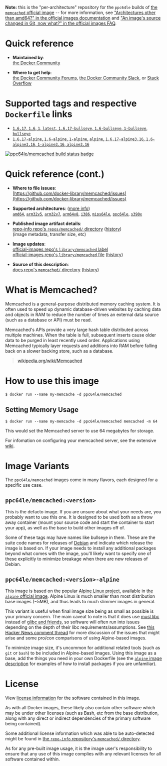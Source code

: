 <!--

********************************************************************************

WARNING:

    DO NOT EDIT "memcached/README.md"

    IT IS AUTO-GENERATED

    (from the other files in "memcached/" combined with a set of templates)

********************************************************************************

-->

**Note:** this is the "per-architecture" repository for the `ppc64le` builds of [the `memcached` official image](https://hub.docker.com/_/memcached) -- for more information, see ["Architectures other than amd64?" in the official images documentation](https://github.com/docker-library/official-images#architectures-other-than-amd64) and ["An image's source changed in Git, now what?" in the official images FAQ](https://github.com/docker-library/faq#an-images-source-changed-in-git-now-what).

# Quick reference

-	**Maintained by**:  
	[the Docker Community](https://github.com/docker-library/memcached)

-	**Where to get help**:  
	[the Docker Community Forums](https://forums.docker.com/), [the Docker Community Slack](https://dockr.ly/slack), or [Stack Overflow](https://stackoverflow.com/search?tab=newest&q=docker)

# Supported tags and respective `Dockerfile` links

-	[`1.6.17`, `1.6`, `1`, `latest`, `1.6.17-bullseye`, `1.6-bullseye`, `1-bullseye`, `bullseye`](https://github.com/docker-library/memcached/blob/1c39f318e3a5c1b06e4c9b0d4b870c9223b26428/debian/Dockerfile)
-	[`1.6.17-alpine`, `1.6-alpine`, `1-alpine`, `alpine`, `1.6.17-alpine3.16`, `1.6-alpine3.16`, `1-alpine3.16`, `alpine3.16`](https://github.com/docker-library/memcached/blob/1c39f318e3a5c1b06e4c9b0d4b870c9223b26428/alpine/Dockerfile)

[![ppc64le/memcached build status badge](https://img.shields.io/jenkins/s/https/doi-janky.infosiftr.net/job/multiarch/job/ppc64le/job/memcached.svg?label=ppc64le/memcached%20%20build%20job)](https://doi-janky.infosiftr.net/job/multiarch/job/ppc64le/job/memcached/)

# Quick reference (cont.)

-	**Where to file issues**:  
	[https://github.com/docker-library/memcached/issues](https://github.com/docker-library/memcached/issues)

-	**Supported architectures**: ([more info](https://github.com/docker-library/official-images#architectures-other-than-amd64))  
	[`amd64`](https://hub.docker.com/r/amd64/memcached/), [`arm32v5`](https://hub.docker.com/r/arm32v5/memcached/), [`arm32v7`](https://hub.docker.com/r/arm32v7/memcached/), [`arm64v8`](https://hub.docker.com/r/arm64v8/memcached/), [`i386`](https://hub.docker.com/r/i386/memcached/), [`mips64le`](https://hub.docker.com/r/mips64le/memcached/), [`ppc64le`](https://hub.docker.com/r/ppc64le/memcached/), [`s390x`](https://hub.docker.com/r/s390x/memcached/)

-	**Published image artifact details**:  
	[repo-info repo's `repos/memcached/` directory](https://github.com/docker-library/repo-info/blob/master/repos/memcached) ([history](https://github.com/docker-library/repo-info/commits/master/repos/memcached))  
	(image metadata, transfer size, etc)

-	**Image updates**:  
	[official-images repo's `library/memcached` label](https://github.com/docker-library/official-images/issues?q=label%3Alibrary%2Fmemcached)  
	[official-images repo's `library/memcached` file](https://github.com/docker-library/official-images/blob/master/library/memcached) ([history](https://github.com/docker-library/official-images/commits/master/library/memcached))

-	**Source of this description**:  
	[docs repo's `memcached/` directory](https://github.com/docker-library/docs/tree/master/memcached) ([history](https://github.com/docker-library/docs/commits/master/memcached))

# What is Memcached?

Memcached is a general-purpose distributed memory caching system. It is often used to speed up dynamic database-driven websites by caching data and objects in RAM to reduce the number of times an external data source (such as a database or API) must be read.

Memcached's APIs provide a very large hash table distributed across multiple machines. When the table is full, subsequent inserts cause older data to be purged in least recently used order. Applications using Memcached typically layer requests and additions into RAM before falling back on a slower backing store, such as a database.

> [wikipedia.org/wiki/Memcached](https://en.wikipedia.org/wiki/Memcached)

# How to use this image

```console
$ docker run --name my-memcache -d ppc64le/memcached
```

## Setting Memory Usage

```console
$ docker run --name my-memcache -d ppc64le/memcached memcached -m 64
```

This would set the Memcached server to use 64 megabytes for storage.

For infomation on configuring your memcached server, see the extensive [wiki](https://github.com/memcached/memcached/wiki).

# Image Variants

The `ppc64le/memcached` images come in many flavors, each designed for a specific use case.

## `ppc64le/memcached:<version>`

This is the defacto image. If you are unsure about what your needs are, you probably want to use this one. It is designed to be used both as a throw away container (mount your source code and start the container to start your app), as well as the base to build other images off of.

Some of these tags may have names like bullseye in them. These are the suite code names for releases of [Debian](https://wiki.debian.org/DebianReleases) and indicate which release the image is based on. If your image needs to install any additional packages beyond what comes with the image, you'll likely want to specify one of these explicitly to minimize breakage when there are new releases of Debian.

## `ppc64le/memcached:<version>-alpine`

This image is based on the popular [Alpine Linux project](https://alpinelinux.org), available in [the `alpine` official image](https://hub.docker.com/_/alpine). Alpine Linux is much smaller than most distribution base images (~5MB), and thus leads to much slimmer images in general.

This variant is useful when final image size being as small as possible is your primary concern. The main caveat to note is that it does use [musl libc](https://musl.libc.org) instead of [glibc and friends](https://www.etalabs.net/compare_libcs.html), so software will often run into issues depending on the depth of their libc requirements/assumptions. See [this Hacker News comment thread](https://news.ycombinator.com/item?id=10782897) for more discussion of the issues that might arise and some pro/con comparisons of using Alpine-based images.

To minimize image size, it's uncommon for additional related tools (such as `git` or `bash`) to be included in Alpine-based images. Using this image as a base, add the things you need in your own Dockerfile (see the [`alpine` image description](https://hub.docker.com/_/alpine/) for examples of how to install packages if you are unfamiliar).

# License

View [license information](https://github.com/memcached/memcached/blob/master/LICENSE) for the software contained in this image.

As with all Docker images, these likely also contain other software which may be under other licenses (such as Bash, etc from the base distribution, along with any direct or indirect dependencies of the primary software being contained).

Some additional license information which was able to be auto-detected might be found in [the `repo-info` repository's `memcached/` directory](https://github.com/docker-library/repo-info/tree/master/repos/memcached).

As for any pre-built image usage, it is the image user's responsibility to ensure that any use of this image complies with any relevant licenses for all software contained within.
